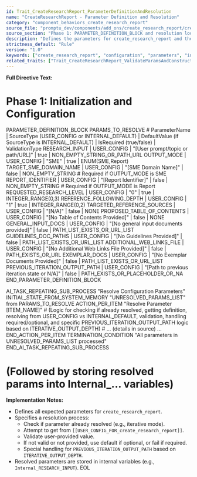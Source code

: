 ```yaml
---
id: Trait_CreateResearchReport_ParameterDefinitionAndResolution
name: "CreateResearchReport - Parameter Definition and Resolution"
category: "component_behaviors_create_research_report"
source_file: "promptu_dev/components/add_ons/create_research_report/create_research_report.txt"
source_section: "Phase 1: PARAMETER_DEFINITION_BLOCK and resolution loop"
description: "Defines the parameters for create_research_report and the process for resolving them from USER_CONFIG or internal defaults, including validation and handling of required parameters."
strictness_default: "Rule"
version: "1.0"
keywords: ["create_research_report", "configuration", "parameters", "initialization", "validation"]
related_traits: ["Trait_CreateResearchReport_ValidateParamsAndConstructPaths"]
---
```

**Full Directive Text:**
# Phase 1: Initialization and Configuration
PARAMETER_DEFINITION_BLOCK PARAMS_TO_RESOLVE
    # ParameterName | SourceType (USER_CONFIG or INTERNAL_DEFAULT) | DefaultValue (if SourceType is INTERNAL_DEFAULT) | IsRequired (true/false) | ValidationType
    RESEARCH_INPUT | USER_CONFIG | "[User prompt/topic or path/URL]" | true | NON_EMPTY_STRING_OR_PATH_URL
    OUTPUT_MODE | USER_CONFIG | "SME" | true | ENUM(SME,Report)
    TARGET_SME_DOMAIN_NAME | USER_CONFIG | "[SME Domain Name]" | false | NON_EMPTY_STRING # Required if OUTPUT_MODE is SME
    REPORT_IDENTIFIER | USER_CONFIG | "[Report Identifier]" | false | NON_EMPTY_STRING # Required if OUTPUT_MODE is Report
    REQUESTED_RESEARCH_LEVEL | USER_CONFIG | "0" | true | INTEGER_RANGE(0,3)
    REFERENCE_FOLLOWING_DEPTH | USER_CONFIG | "1" | true | INTEGER_RANGE(0,2)
    TARGETED_REFERENCE_SOURCES | USER_CONFIG | "[N/A]" | false | NONE
    PROPOSED_TABLE_OF_CONTENTS | USER_CONFIG | "[No Table of Contents Provided]" | false | NONE
    GENERAL_INPUT_DOCS | USER_CONFIG | "[No general input documents provided]" | false | PATH_LIST_EXISTS_OR_URL_LIST
    GUIDELINES_DOC_PATHS | USER_CONFIG | "[No Guidelines Provided]" | false | PATH_LIST_EXISTS_OR_URL_LIST
    ADDITIONAL_WEB_LINKS_FILE | USER_CONFIG | "[No Additional Web Links File Provided]" | false | PATH_EXISTS_OR_URL
    EXEMPLAR_DOCS | USER_CONFIG | "[No Exemplar Documents Provided]" | false | PATH_LIST_EXISTS_OR_URL_LIST
    PREVIOUS_ITERATION_OUTPUT_PATH | USER_CONFIG | "[Path to previous iteration state or N/A]" | false | PATH_EXISTS_OR_PLACEHOLDER_OR_NA
END_PARAMETER_DEFINITION_BLOCK

AI_TASK_REPEATING_SUB_PROCESS "Resolve Configuration Parameters"
  INITIAL_STATE_FROM_SYSTEM_MEMORY "UNRESOLVED_PARAMS_LIST" from PARAMS_TO_RESOLVE
  ACTION_PER_ITEM "Resolve Parameter [ITEM_NAME]"
    # (Logic for checking if already resolved, getting definition, resolving from USER_CONFIG vs INTERNAL_DEFAULT, validation, handling required/optional, and specific PREVIOUS_ITERATION_OUTPUT_PATH logic based on ITERATIVE_OUTPUT_DEPTH)
    # ... (details in source) ...
  END_ACTION_PER_ITEM
  TERMINATION_CONDITION "All parameters in UNRESOLVED_PARAMS_LIST processed"
END_AI_TASK_REPEATING_SUB_PROCESS
# (Followed by storing resolved params into Internal_... variables)

**Implementation Notes:**
- Defines all expected parameters for `create_research_report`.
- Specifies a resolution process:
    - Check if parameter already resolved (e.g., iterative mode).
    - Attempt to get from `[[USER_CONFIG_FOR_create_research_report]]`.
    - Validate user-provided value.
    - If not valid or not provided, use default if optional, or fail if required.
    - Special handling for `PREVIOUS_ITERATION_OUTPUT_PATH` based on `ITERATIVE_OUTPUT_DEPTH`.
- Resolved parameters are stored in internal variables (e.g., `Internal_RESEARCH_INPUT`).
EOL
